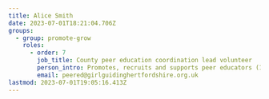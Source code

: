 ```yaml
---
title: Alice Smith
date: 2023-07-01T18:21:04.706Z
groups:
  - group: promote-grow
    roles:
      - order: 7
        job_title: County peer education coordination lead volunteer
        person_intro: Promotes, recruits and supports peer educators (14 – 25 year olds who help with Brownies, Guides and Rangers) within the county. Coaching and mentoring peer educators to develop their skills and help them organise their sessions once trained.
        email: peered@girlguidinghertfordshire.org.uk
lastmod: 2023-07-01T19:05:16.413Z
---
```

